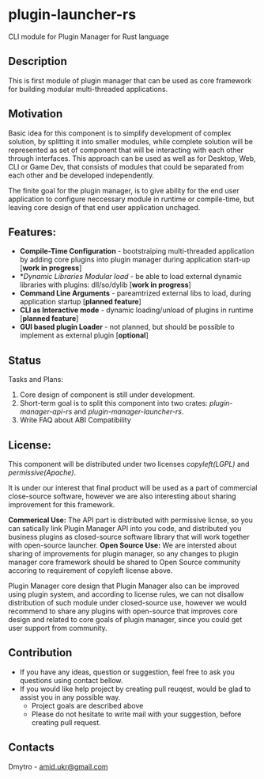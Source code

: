 # plugin-launcher-rs
CLI module for Plugin Manager for Rust language

## Description
This is first module of plugin manager that can be used as core framework for building modular multi-threaded applications.

## Motivation
Basic idea for this component is to simplify development of complex solution, by splitting it into smaller modules, while complete solution will be represented as set of component that will be interacting with each other through interfaces. This approach can be used as well as for Desktop, Web, CLI or Game Dev, that consists of modules that could be separated from each other and be developed independently. 

The finite goal for the plugin manager, is to give ability for the end user application to configure neccessary module in runtime or compile-time, but leaving core design of that end user application unchaged.

## Features:
- **Compile-Time Configuration** - bootstraiping multi-threaded application by adding core plugins into plugin manager during application start-up [**work in progress**]
- **Dynamic Libraries Modular load* - be able to load external dynamic libraries with plugins: dll/so/dylib [**work in progress**]
- **Command Line Arguments** - pareamtrized external libs to load, during application startup [**planned feature**]
- **CLI as Interactive mode** - dynamic loading/unload of plugins in runtime [**planned feature**]
- **GUI based plugin Loader** - not planned, but should be possible to implement as external plugin [**optional**]

## Status
Tasks and Plans:
1. Core design of component is still under development.
2. Short-term goal is to split this component into two crates: *plugin-manager-api-rs* and *plugin-manager-launcher-rs*.
3. Write FAQ about ABI Compatibility

## License: 
This component will be distributed under two licenses *copyleft(LGPL)* and *permissive(Apache)*.

It is under our interest that final product will be used as a part of commercial close-source software, however we are also interesting about sharing improvement for this framework.

**Commerical Use:** The API part is distributed with permissive licnse, so you can satically link Plugin Manager API into you code, and distributed you business plugins as closed-source software library that will work together with open-source launcher.
**Open Source Use:** We are intersted about sharing of improvements for plugin manager, so any changes to plugin manager core framework should be shared to Open Source community accoring to requirement of copyleft license above.

Plugin Manager core design that Plugin Manager also can be improved using plugin system, and according to license rules, we can not disallow distribution of such module under closed-source use, however we would recommend to share any plugins with open-source that improves core design and related to core goals of plugin manager, since you could get user support from community.

## Contribution
- If you have any ideas, question or suggestion, feel free to ask you questions using contact bellow.
- If you would like help project by creating pull reuqest, would be glad to assist you in any possible way.
  - Project goals are described above
  - Please do not hesitate to write mail with your suggestion, before creating pull request.

## Contacts
Dmytro - amid.ukr@gmail.com
